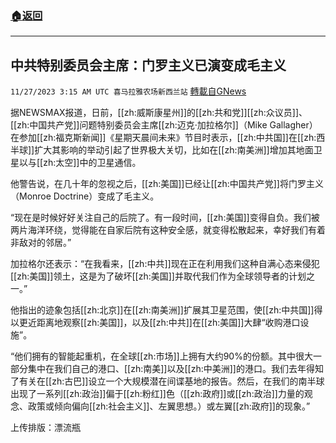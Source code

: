 ###  [:house:返回](README.md)
---


## 中共特别委员会主席：门罗主义已演变成毛主义
`11/27/2023 3:15 AM UTC 喜马拉雅农场新西兰站` [轉載自GNews](https://gnews.org/articles/2040761)

据NEWSMAX报道，日前，[[zh:威斯康星州]]的[[zh:共和党]][[zh:众议员]]、[[zh:中国共产党]]问题特别委员会主席[[zh:迈克·加拉格尔]]（Mike Gallagher）在参加[[zh:福克斯新闻]]《星期天晨间未来》节目时表示，[[zh:中共国]]在[[zh:西半球]]扩大其影响的举动引起了世界极大关切，比如在[[zh:南美洲]]增加其地面卫星以与[[zh:太空]]中的卫星通信。

他警告说，在几十年的忽视之后，[[zh:美国]]已经让[[zh:中国共产党]]将门罗主义（Monroe Doctrine）变成了毛主义。

“现在是时候好好关注自己的后院了。有一段时间，[[zh:美国]]变得自负。我们被两片海洋环绕，觉得能在自家后院有这种安全感，就变得松散起来，幸好我们有着非敌对的邻居。”

加拉格尔还表示：“在我看来，[[zh:中共]]现在正在利用我们这种自满心态来侵犯[[zh:美国]]领土，这是为了破坏[[zh:美国]]并取代我们作为全球领导者的计划之一。”

他指出的迹象包括[[zh:北京]]在[[zh:南美洲]]扩展其卫星范围，使[[zh:中共国]]得以更近距离地观察[[zh:美国]]，以及[[zh:中共]]在[[zh:美国]]大肆“收购港口设施”。

“他们拥有的智能起重机，在全球[[zh:市场]]上拥有大约90%的份额。其中很大一部分集中在我们自己的港口、[[zh:南美]]以及[[zh:中美洲]]的港口。我们去年得知了有关在[[zh:古巴]]设立一个大规模潜在间谍基地的报告。然后，在我们的南半球出现了一系列[[zh:政治]]偏于[[zh:粉红]]色（[[zh:政府]]或[[zh:政治]]力量的观念、政策或倾向偏向[[zh:社会主义]]、左翼思想。）或左翼[[zh:政府]]的现象。”

上传排版：漂流瓶

